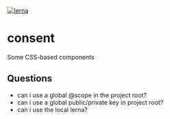 [![lerna](https://img.shields.io/badge/maintained%20with-lerna-cc00ff.svg)](https://lernajs.io/)

# consent
Some CSS-based components

## Questions

* can i use a global @scope in the project root?
* can i use a global public/private key in project root?
* can i use the local lerna?